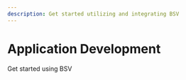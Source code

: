 ```yaml
---
description: Get started utilizing and integrating BSV
---
```


# Application Development

Get started using BSV
